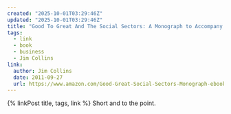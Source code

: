 ```yaml
---
created: "2025-10-01T03:29:46Z"
updated: "2025-10-01T03:29:46Z"
title: "Good To Great And The Social Sectors: A Monograph to Accompany Good to Great"
tags:
  - link
  - book
  - business
  - Jim Collins
link:
  author: Jim Collins
  date: 2011-09-27
  url: https://www.amazon.com/Good-Great-Social-Sectors-Monograph-ebook/dp/B0058DRTGC
---
```


{% linkPost title, tags, link %} Short and to the point.
